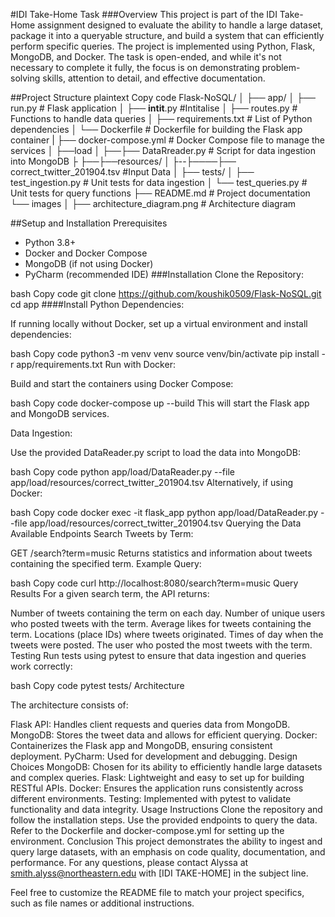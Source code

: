 #IDI Take-Home Task
###Overview
This project is part of the IDI Take-Home assignment designed to evaluate the ability to handle a large dataset, package it into a queryable structure, and build a system that can efficiently perform specific queries. The project is implemented using Python, Flask, MongoDB, and Docker. The task is open-ended, and while it's not necessary to complete it fully, the focus is on demonstrating problem-solving skills, attention to detail, and effective documentation.

##Project Structure
plaintext
Copy code
Flask-NoSQL/
│
├── app/
│   ├── run.py               # Flask application
│   ├── __intit__.py         #Intitalise
│   ├── routes.py            # Functions to handle data queries
│   ├── requirements.txt     # List of Python dependencies
│   └── Dockerfile           # Dockerfile for building the Flask app container
|   ├── docker-compose.yml       # Docker Compose file to manage the services
│   ├──load
│   ├──├── DataRreader.py         # Script for data ingestion into MongoDB 
├   ├──├──resources/
│   ├--├────├── correct_twitter_201904.tsv #Input Data
│
├── tests/
│   ├── test_ingestion.py    # Unit tests for data ingestion
│   └── test_queries.py      # Unit tests for query functions
├── README.md                # Project documentation
└── images
│   ├── architecture_diagram.png  # Architecture diagram


##Setup and Installation
Prerequisites
- Python 3.8+
- Docker and Docker Compose
- MongoDB (if not using Docker)
- PyCharm (recommended IDE)
###Installation
Clone the Repository:

bash
Copy code
git clone https://github.com/koushik0509/Flask-NoSQL.git
cd app
####Install Python Dependencies:

If running locally without Docker, set up a virtual environment and install dependencies:

bash
Copy code
python3 -m venv venv
source venv/bin/activate
pip install -r app/requirements.txt
Run with Docker:

Build and start the containers using Docker Compose:

bash
Copy code
docker-compose up --build
This will start the Flask app and MongoDB services.

Data Ingestion:

Use the provided DataReader.py script to load the data into MongoDB:

bash
Copy code
python app/load/DataReader.py --file app/load/resources/correct_twitter_201904.tsv
Alternatively, if using Docker:

bash
Copy code
docker exec -it flask_app python app/load/DataReader.py --file app/load/resources/correct_twitter_201904.tsv
Querying the Data
Available Endpoints
Search Tweets by Term:

GET /search?term=music
Returns statistics and information about tweets containing the specified term.
Example Query:

bash
Copy code
curl http://localhost:8080/search?term=music
Query Results
For a given search term, the API returns:

Number of tweets containing the term on each day.
Number of unique users who posted tweets with the term.
Average likes for tweets containing the term.
Locations (place IDs) where tweets originated.
Times of day when the tweets were posted.
The user who posted the most tweets with the term.
Testing
Run tests using pytest to ensure that data ingestion and queries work correctly:

bash
Copy code
pytest tests/
Architecture

The architecture consists of:

Flask API: Handles client requests and queries data from MongoDB.
MongoDB: Stores the tweet data and allows for efficient querying.
Docker: Containerizes the Flask app and MongoDB, ensuring consistent deployment.
PyCharm: Used for development and debugging.
Design Choices
MongoDB: Chosen for its ability to efficiently handle large datasets and complex queries.
Flask: Lightweight and easy to set up for building RESTful APIs.
Docker: Ensures the application runs consistently across different environments.
Testing: Implemented with pytest to validate functionality and data integrity.
Usage Instructions
Clone the repository and follow the installation steps.
Use the provided endpoints to query the data.
Refer to the Dockerfile and docker-compose.yml for setting up the environment.
Conclusion
This project demonstrates the ability to ingest and query large datasets, with an emphasis on code quality, documentation, and performance. For any questions, please contact Alyssa at smith.alyss@northeastern.edu with [IDI TAKE-HOME] in the subject line.

Feel free to customize the README file to match your project specifics, such as file names or additional instructions.
